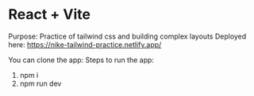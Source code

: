 # React + Vite
Purpose: Practice of tailwind css and building complex layouts
Deployed here: https://nike-tailwind-practice.netlify.app/

You can clone the app:
Steps to run the app:
1. npm i
2. npm run dev
